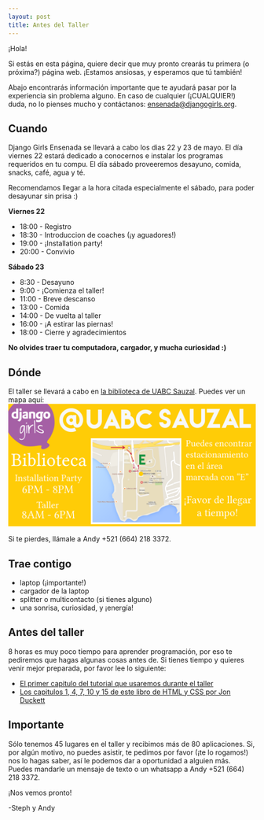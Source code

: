```yaml
---
layout: post
title: Antes del Taller
---
```


¡Hola!

Si est&aacute;s en esta p&aacute;gina, quiere decir que muy pronto crear&aacute;s tu primera (o pr&oacute;xima?) p&aacute;gina web. ¡Estamos ansiosas, y esperamos que t&uacute; tambi&eacute;n!

Abajo encontrar&aacute;s informaci&oacute;n importante que te ayudar&aacute; pasar por la experiencia sin problema alguno. En caso de cualquier (¡CUALQUIER!) duda, no lo pienses mucho y cont&aacute;ctanos: [ensenada@djangogirls.org](mailto:ensenada@djangogirls.org).

## Cuando

Django Girls Ensenada se llevar&aacute; a cabo los dias 22 y 23 de mayo. El d&iacute;a viernes 22 estar&aacute; dedicado a conocernos e instalar los programas requeridos en tu compu. El d&iacute;a s&aacute;bado proveeremos desayuno, comida, snacks, caf&eacute;, agua y t&eacute;.

Recomendamos llegar a la hora citada especialmente el s&aacute;bado, para poder desayunar sin prisa :)

**Viernes 22**

- 18:00 - Registro
- 18:30 - Introduccion de coaches (¡y aguadores!)
- 19:00 - ¡Installation party!
- 20:00 - Convivio

**S&aacute;bado 23**

- 8:30 - Desayuno
- 9:00 - ¡Comienza el taller!
- 11:00 - Breve descanso
- 13:00 - Comida
- 14:00 - De vuelta al taller
- 16:00 - ¡A estirar las piernas!
- 18:00 - Cierre y agradecimientos

**No olvides traer tu computadora, cargador, y mucha curiosidad :)**

## D&oacute;nde

El taller se llevar&aacute; a cabo en [la biblioteca de UABC Sauzal](https://goo.gl/maps/qns8W). Puedes ver un mapa aqu&iacute;:
![UABC Sauzal](/public/map.png)

Si te pierdes, ll&aacute;male a Andy +521 (664) 218 3372.


## Trae contigo

- laptop (¡importante!)
- cargador de la laptop
- splitter o multicontacto (si tienes alguno)
- una sonrisa, curiosidad, y ¡energ&iacute;a!

## Antes del taller

8 horas es muy poco tiempo para aprender programaci&oacute;n, por eso te pediremos que hagas algunas cosas antes de. Si tienes tiempo y quieres venir mejor preparada, por favor lee lo siguiente:

- [El primer capitulo del tutorial que usaremos durante el taller](http://tutorial.djangogirls.org)
- [Los capitulos 1, 4, 7, 10 y 15 de este libro de HTML y CSS por Jon Duckett](http://wtf.tw/ref/duckett.pdf)

## Importante

S&oacute;lo tenemos 45 lugares en el taller y recibimos m&aacute;s de 80 aplicaciones. Si, por alg&uacute;n motivo, no puedes asistir, te pedimos por favor (¡te lo rogamos!) nos lo hagas saber, as&iacute; le podemos dar a oportunidad a alguien m&aacute;s. Puedes mandarle un mensaje de texto o un whatsapp a Andy +521 (664) 218 3372.

¡Nos vemos pronto!

-Steph y Andy
